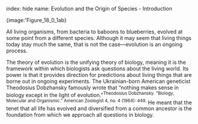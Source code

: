 index: hide
name: Evolution and the Origin of Species - Introduction


{image:'Figure_18_0_1ab}
        

All living organisms, from bacteria to baboons to blueberries, evolved at some point from a different species. Although it may seem that living things today stay much the same, that is not the case—evolution is an ongoing process.

The theory of evolution is the unifying theory of biology, meaning it is the framework within which biologists ask questions about the living world. Its power is that it provides direction for predictions about living things that are borne out in ongoing experiments. The Ukrainian-born American geneticist Theodosius Dobzhansky famously wrote that “nothing makes sense in biology except in the light of evolution.”<sup>Theodosius Dobzhansky. “Biology, Molecular and Organismic.” American Zoologist 4, no. 4 (1964): 449.</sup> He meant that the tenet that all life has evolved and diversified from a common ancestor is the foundation from which we approach all questions in biology.
